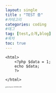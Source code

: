 ```yaml
---
layout: single
title : "TEST 중" 
#카테고리
categories: coding
#태그
tag: [test,소개,blog]
#목차
toc: true
---
```

```php+HTML
<html>
    <?php $data = 1; 
    echo $data;
    ?>
    
</html>
```



<img src="../images/2024-09-30-first/development-4536630_1280.png" alt="development-4536630_1280" style="zoom:25%;" />